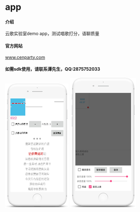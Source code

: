 # app

#### 介绍

云歌实验室demo app，测试唱歌打分，语聊质量


#### 官方网站

www.cenparty.com

#### 如需sdk使用，请联系谭先生，QQ:2875752033


![唱歌](https://github.com/Veango/veango/blob/master/features-mock-back_temp.png "唱歌")
![语聊](https://github.com/Veango/veango/blob/master/features-mock-front_temp.png "语聊")
